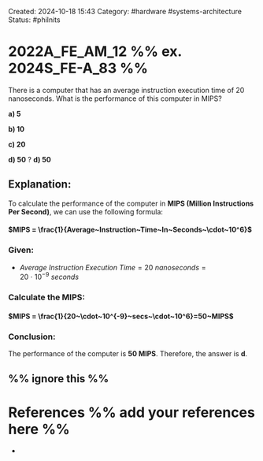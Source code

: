 Created: 2024-10-18 15:43
Category: #hardware #systems-architecture 
Status: #philnits


# 2022A_FE_AM_12 %% ex. 2024S_FE-A_83 %%

There is a computer that has an average instruction execution time of 20 nanoseconds. What is the performance of this computer in MIPS?

**a) 5**

**b) 10**

**c) 20**

**d) 50**
? 
**d) 50**
## **Explanation:**
To calculate the performance of the computer in **MIPS (Million Instructions Per Second)**, we can use the following formula:
#### $MIPS = \frac{1}{Average~Instruction~Time~In~Seconds~\cdot~10^6}$
### **Given:**
- $Average~Instruction~Execution~Time=20~nanoseconds=20~\cdot~10^{-9}~seconds$

### **Calculate the MIPS:**
#### $MIPS = \frac{1}{20~\cdot~10^{-9}~secs~\cdot~10^6}=50~MIPS$
### **Conclusion:**
The performance of the computer is **50 MIPS**. Therefore, the answer is **d**.



%% ignore this %%
---









# References %% add your references here %%
- 
